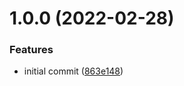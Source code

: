# 1.0.0 (2022-02-28)


### Features

* initial commit ([863e148](https://github.com/ATOS-Actions/clean-self-hosted-runner/commit/863e148930d4a8f68e70ef728b59caf42c0d739f))
